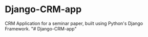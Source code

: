 # Django-CRM-app
CRM Application for a seminar paper, built using Python's Django Framework.
"# Django-CRM-app" 
